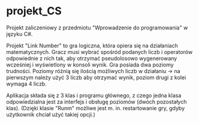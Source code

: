 # projekt_CS
Projekt zaliczeniowy z przedmiotu "Wprowadzenie do programowania" w języku C#.

Projekt "Link Number" to gra logiczna, która opiera się na działaniach matematycznych. Gracz musi wybrać spośród podanych liczb i operatorów odpowiednie z nich tak, aby otrzymać pseudolosowo wygenerowany wcześniej i wyświetlony w konsoli wynik. Gra posiada dwa poziomy trudności.
Poziomy różnią się ilością możliwych liczb w działaniu -> na pierwszym należy użyć 3 liczb aby otrzymać wynik, poziom drugi z kolei wymaga 4 liczb.

Aplikacja składa się z 3 klas i programu głównego, z czego jedna klasa odpowiedzialna jest za interfejs i obsługę poziomów (dwóch pozostałych klas). 
(Dzięki klasie "Runm" możliwe jest m. in. restartowanie gry, gdyby użytkownik chciał użyć takiej opcji.)
